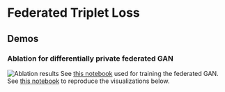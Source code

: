 # Federated Triplet Loss

## Demos

### Ablation for differentially private federated GAN

![Ablation results](./demos/ablation_results.gif)
See [this notebook](./demos/federated-gan-training-loop.ipynb) used for training the federated GAN.
See [this notebook](./demos/ablation-results.ipynb) to reproduce the visualizations below.
